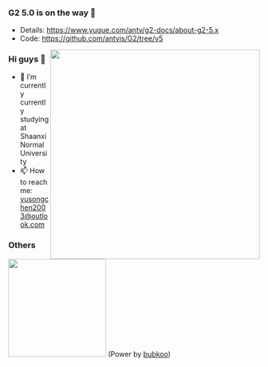 ### G2 5.0 is on the way 🚀

- Details: https://www.yuque.com/antv/g2-docs/about-g2-5.x
- Code: https://github.com/antvis/G2/tree/v5


<a href="https://juejin.cn/book/7031893648145186824"><img align="right" src="https://user-images.githubusercontent.com/7856674/145028516-3fe0020c-2bab-4bb9-b7bf-784433387614.png" height="420" /></a>

### Hi guys 👋

- 🔭 I’m currently currently studying at Shaanxi Normal University
- 📫 How to reach me: yusongchen2003@outlook.com

### Others



 <img src="https://bubkoo-server.vercel.app/365dots" height="196"/> (Power by [bubkoo](https://github.com/bubkoo))
